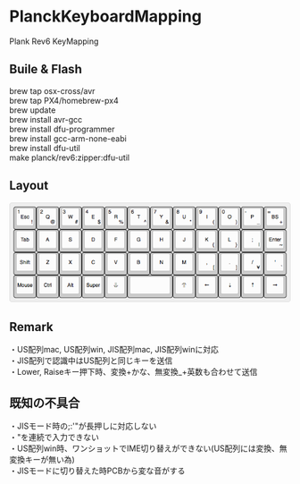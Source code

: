 # PlanckKeyboardMapping
Plank Rev6 KeyMapping

## Buile & Flash  
brew tap osx-cross/avr  
brew tap PX4/homebrew-px4  
brew update  
brew install avr-gcc  
brew install dfu-programmer  
brew install gcc-arm-none-eabi  
brew install dfu-util  
make planck/rev6:zipper:dfu-util  
  
## Layout
![result](https://github.com/zipperr/PlanckKeyboardMapping/blob/master/keyboard-layout.png) 
 
## Remark
・US配列mac, US配列win, JIS配列mac, JIS配列winに対応  
・JIS配列で認識中はUS配列と同じキーを送信  
・Lower, Raiseキー押下時、変換+かな、無変換_+英数も合わせて送信 
 
## 既知の不具合
・JISモード時の;:'"が長押しに対応しない  
・"を連続で入力できない  
・US配列win時、ワンショットでIME切り替えができない(US配列には変換、無変換キーが無い為)  
・JISモードに切り替えた時PCBから変な音がする
